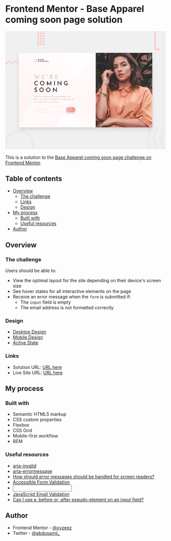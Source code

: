# Frontend Mentor - Base Apparel coming soon page solution

![](./design/desktop-preview.jpg)

This is a solution to the [Base Apparel coming soon page challenge on Frontend Mentor](https://www.frontendmentor.io/challenges/base-apparel-coming-soon-page-5d46b47f8db8a7063f9331a0). 

## Table of contents

- [Overview](#overview)
  - [The challenge](#the-challenge)
  - [Links](#links)
  - [Design](#design)
- [My process](#my-process)
  - [Built with](#built-with)
  - [Useful resources](#useful-resources)
- [Author](#author)

## Overview

### The challenge

Users should be able to:

- View the optimal layout for the site depending on their device's screen size
- See hover states for all interactive elements on the page
- Receive an error message when the `form` is submitted if:
  - The `input` field is empty
  - The email address is not formatted correctly

### Design

- [Desktop Design](./design/desktop-design.jpg)
- [Mobile Design](./design/mobile-design.jpg)
- [Active State](./design/active-states.jpg)

### Links

- Solution URL: [URL here](#)
- Live Site URL: [URL here](https://base-apparel-coming-soon-femc.netlify.app/)

## My process

### Built with

- Semantic HTML5 markup
- CSS custom properties
- Flexbox
- CSS Grid
- Mobile-first workflow
- BEM

### Useful resources

- [aria-invalid](https://developer.mozilla.org/en-US/docs/Web/Accessibility/ARIA/Attributes/aria-invalid)
- [aria-errormessage](https://developer.mozilla.org/en-US/docs/Web/Accessibility/ARIA/Attributes/aria-errormessage)
- [How should error messages should be handled for screen readers?](https://stackoverflow.com/questions/58895508/how-should-error-messages-should-be-handled-for-screen-readers)
- [Accessible Form Validation](https://lsnrae.medium.com/accessible-form-validation-9fa637ddb0fc)
- [<input type="email">](https://developer.mozilla.org/en-US/docs/Web/HTML/Element/input/email#try_it)
- [JavaScript Email Validation](https://www.w3schools.blog/email-validation-javascript-js)
- [Can I use a :before or :after pseudo-element on an input field?](https://stackoverflow.com/questions/2587669/can-i-use-a-before-or-after-pseudo-element-on-an-input-field)

## Author

- Frontend Mentor - [@xyzeez](https://www.frontendmentor.io/profile/xyzeez)
- Twitter - [@abdusamii_](https://twitter.com/abdusamii_)
